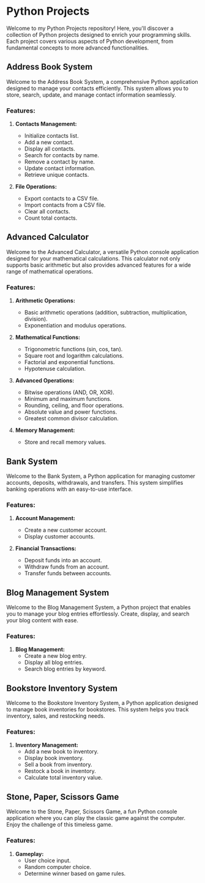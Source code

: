 # Python Projects

Welcome to my Python Projects repository! Here, you'll discover a collection of Python projects designed to enrich your programming skills. Each project covers various aspects of Python development, from fundamental concepts to more advanced functionalities.

## Address Book System

Welcome to the Address Book System, a comprehensive Python application designed to manage your contacts efficiently. This system allows you to store, search, update, and manage contact information seamlessly.

### Features:

1. **Contacts Management:**
   - Initialize contacts list.
   - Add a new contact.
   - Display all contacts.
   - Search for contacts by name.
   - Remove a contact by name.
   - Update contact information.
   - Retrieve unique contacts.

2. **File Operations:**
   - Export contacts to a CSV file.
   - Import contacts from a CSV file.
   - Clear all contacts.
   - Count total contacts.

## Advanced Calculator

Welcome to the Advanced Calculator, a versatile Python console application designed for your mathematical calculations. This calculator not only supports basic arithmetic but also provides advanced features for a wide range of mathematical operations.

### Features:

1. **Arithmetic Operations:**
   - Basic arithmetic operations (addition, subtraction, multiplication, division).
   - Exponentiation and modulus operations.

2. **Mathematical Functions:**
   - Trigonometric functions (sin, cos, tan).
   - Square root and logarithm calculations.
   - Factorial and exponential functions.
   - Hypotenuse calculation.

3. **Advanced Operations:**
   - Bitwise operations (AND, OR, XOR).
   - Minimum and maximum functions.
   - Rounding, ceiling, and floor operations.
   - Absolute value and power functions.
   - Greatest common divisor calculation.

4. **Memory Management:**
   - Store and recall memory values.

## Bank System

Welcome to the Bank System, a Python application for managing customer accounts, deposits, withdrawals, and transfers. This system simplifies banking operations with an easy-to-use interface.

### Features:

1. **Account Management:**
   - Create a new customer account.
   - Display customer accounts.

2. **Financial Transactions:**
   - Deposit funds into an account.
   - Withdraw funds from an account.
   - Transfer funds between accounts.

## Blog Management System

Welcome to the Blog Management System, a Python project that enables you to manage your blog entries effortlessly. Create, display, and search your blog content with ease.

### Features:

1. **Blog Management:**
   - Create a new blog entry.
   - Display all blog entries.
   - Search blog entries by keyword.

## Bookstore Inventory System

Welcome to the Bookstore Inventory System, a Python application designed to manage book inventories for bookstores. This system helps you track inventory, sales, and restocking needs.

### Features:

1. **Inventory Management:**
   - Add a new book to inventory.
   - Display book inventory.
   - Sell a book from inventory.
   - Restock a book in inventory.
   - Calculate total inventory value.

## Stone, Paper, Scissors Game

Welcome to the Stone, Paper, Scissors Game, a fun Python console application where you can play the classic game against the computer. Enjoy the challenge of this timeless game.

### Features:

1. **Gameplay:**
   - User choice input.
   - Random computer choice.
   - Determine winner based on game rules.
